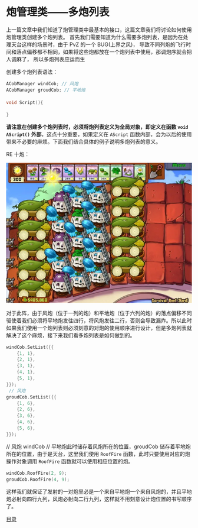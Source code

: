 <!--
 * @Coding: utf-8
 * @Author: vector-wlc
 * @Date: 2021-09-25 17:34:09
 * @Description: 
-->
# 炮管理类——多炮列表

上一篇文章中我们知道了炮管理类中最基本的接口，这篇文章我们将讨论如何使用炮管理类创建多个炮列表。
首先我们需要知道为什么需要多炮列表，是因为在处理天台这样的场景时，由于 PvZ 的一个 BUG(上界之风)，
导致不同列炮的飞行时间和落点偏移都不相同，如果将这些炮都放在一个炮列表中使用，那调炮序就会把人调麻了，
所以多炮列表应运而生

创建多个炮列表语法：

```C++
ACobManager windCob; // 风炮
ACobManager groudCob; // 平地炮

void Script(){
 
}
```

**请注意在创建多个炮列表时，必须将炮列表定义为全局对象，即定义在函数 `void AScript()` 外部**，这点十分重要，如果定义在 `AScript` 函数内部，会为以后的使用带来不必要的麻烦。下面我们结合具体的例子说明多炮列表的意义。

RE 十炮：

![RE 十炮](./img/RE10.jpg)

对于此阵，由于风炮（位于一列的炮）和平地炮（位于六列的炮）的落点偏移不同驱使着我们必须将平地炮发往四行，将风炮发往二行，否则会导致漏炸。所以此时如果我们使用一个炮列表则必须刻意的对炮的使用顺序进行设计，但是多炮列表就解决了这个麻烦，接下来我们看多炮列表是如何做到的。

```C++
windCob.SetList({{
    {1, 1},
    {2, 1},
    {3, 1},
    {4, 1},
    {5, 1},
}});
 // 风炮
groudCob.SetList({{
    {1, 6},
    {2, 6},
    {3, 6},
    {4, 6},
    {5, 6},
}});
```
 // 风炮
windCob  // 平地炮此时储存着风炮所在的位置，groudCob 储存着平地炮所在的位置，由于是天台，这里我们使用 `RoofFire` 函数，此时只要使用对应的炮操作对象调用 `RoofFire` 函数就可以使用相应位置的炮。
```C++
windCob.RoofFire(2, 9);
groudCob.RoofFire(4, 9);
```

这样我们就保证了发射的一对炮里必是一个来自平地炮一个来自风炮的，并且平地炮必射向四行九列，风炮必射向二行九列，这样就不用刻意设计炮位置的书写顺序了。


[目录](./0catalogue.md)

